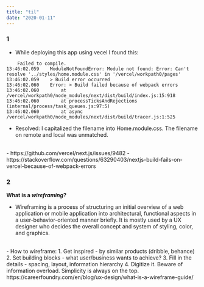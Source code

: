 ```yaml
---
title: "til"
date: "2020-01-11"
---
```


### 1 
- While deploying this app using vecel I found this:<br/>

```
	Failed to compile.
13:46:02.059  	ModuleNotFoundError: Module not found: Error: Can't resolve '../styles/home.module.css' in '/vercel/workpath0/pages'
13:46:02.059  	> Build error occurred
13:46:02.060  	Error: > Build failed because of webpack errors
13:46:02.060  	    at /vercel/workpath0/node_modules/next/dist/build/index.js:15:918
13:46:02.060  	    at processTicksAndRejections (internal/process/task_queues.js:97:5)
13:46:02.060  	    at async /vercel/workpath0/node_modules/next/dist/build/tracer.js:1:525
```
- Resolved: I capitalized the filename into Home.module.css. The filename on remote and local was unmatched.
<br/>
- https://github.com/vercel/next.js/issues/9482
- https://stackoverflow.com/questions/63290403/nextjs-build-fails-on-vercel-because-of-webpack-errors


### 2
**What is a *wireframing*?**
<br/>
- Wireframing is a process of structuring an initial overview of a web application or mobile application into architectural, functional aspects in a user-behavior-oriented manner briefly. It is mostly used by a UX designer who decides the overall concept and system of styling, color, and graphics.
<br/>
- How to wireframe:
	1. Get inspired - by similar products (dribble, behance)
	2. Set building blocks - what user/business wants to achieve?
	3. Fill in the details - spacing, layout, information hierarchy
	4. Digitize it.
	Beware of information overload. Simplicity is always on the top.
<br/>
https://careerfoundry.com/en/blog/ux-design/what-is-a-wireframe-guide/